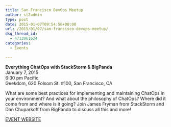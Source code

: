 ```yaml
---
title: San Francisco DevOps Meetup
author: st2admin
type: post
date: 2015-01-07T09:54:56+00:00
url: /2015/01/07/san-francisco-devops-meetup/
dsq_thread_id:
  - 4712061624
categories:
  - Events

---
```

**Everything ChatOps with StackStorm & BigPanda**  
January 7, 2015  
6:30 pm Pacific  
Geekdom, 620 Folsom St. #100, San Francisco, CA

What are some best practices for implementing and maintaining ChatOps in your environment? And what about the philosophy of ChatOps? Where did it come from and where is it going? Join James Fryman from StackStorm and Dan Chuparkoff from BigPanda to discuss all this and more!

<a href="http://www.meetup.com/San-Francisco-DevOps/events/219236582/" target="_blank">EVENT WEBSITE</a>